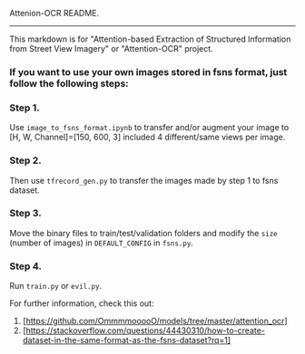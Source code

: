 Attenion-OCR README.
***
  This markdown is for "Attention-based Extraction of Structured Information from Street View Imagery" or "Attention-OCR" project.


### If you want to use your own images stored in fsns format, just follow the following steps:

### Step 1.
 Use `image_to_fsns_format.ipynb` to transfer and/or augment your image to [H, W, Channel]=[150, 600, 3] included 4 different/same views per image.
### Step 2.
Then use `tfrecord_gen.py` to transfer the images made by step 1 to fsns dataset.

### Step 3.
Move the binary files to train/test/validation folders and modify the `size` (number of images) in `DEFAULT_CONFIG` in `fsns.py`.

### Step 4.
Run `train.py` or `evil.py`.

For further information, check this out:
1. [https://github.com/OmmmmooooO/models/tree/master/attention_ocr]
2. [https://stackoverflow.com/questions/44430310/how-to-create-dataset-in-the-same-format-as-the-fsns-dataset?rq=1]
